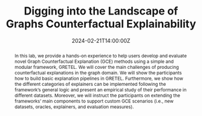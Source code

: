 ---
title: Digging into the Landscape of Graphs Counterfactual Explainability


event: 38th Annual AAAI Conference on Artificial Intelligence
event_url: https://aiim.disim.univaq.it/events/AAAI_2024_Digging_into_the_Landscape_of_Graphs_Counterfactual_Explainability.html

location: Vancouver, Canada

summary: The lab provides a hands-on experience for users to develop and evaluate Graph Counterfactual Explanation methods using the GRETEL framework, covering challenges, building pipelines, customizing solutions, and analyzing performance in diverse datasets.
abstract: In this lab, we provide a hands-on experience to help users develop and evaluate novel Graph Counterfactual Explanation (GCE) methods using a simple and modular framework, GRETEL. We will cover the main challenges of producing counterfactual explanations in the graph domain. We will show the participants how to build basic explanation pipelines in GRETEL. Furthermore, we show how the different categories of explainers can be implemented following the framework’s general logic and present an empirical study of their performance in different datasets. Moreover, we will instruct the participants on extending the frameworks’ main components to support custom GCE scenarios (i.e., new datasets, oracles, explainers, and evaluation measures).

# Talk start and end times.
#   End time can optionally be hidden by prefixing the line with `#`.
date: '2024-02-21T14:00:00Z'
date_end: '2024-02-21T15:45:00Z'
all_day: false

authors: [Mario Alfonso Prado-Romero, Bardh Prenkaj, Giovanni Stilo]
tags: [deep learning, explainability]

# Is this a featured talk? (true/false)
featured: false

image:
  caption: 'AAAI 2024 Banner'
  focal_point: Right


# links:
#   - icon: twitter
#     icon_pack: fab
#     name: Follow
#     url: https://twitter.com/georgecushen
url_code: 'https://github.com/aiim-research/GRETEL'
url_pdf: ''
url_slides: ''
url_video: ''
# Markdown Slides (optional).
#   Associate this talk with Markdown slides.
#   Simply enter your slide deck's filename without extension.
#   E.g. `slides = "example-slides"` references `content/slides/example-slides.md`.
#   Otherwise, set `slides = ""`.
#slides: example

# Projects (optional).
#   Associate this post with one or more of your projects.
#   Simply enter your project's folder or file name without extension.
#   E.g. `projects = ["internal-project"]` references `content/project/deep-learning/index.md`.
#   Otherwise, set `projects = []`.
#projects:
#  - example
---